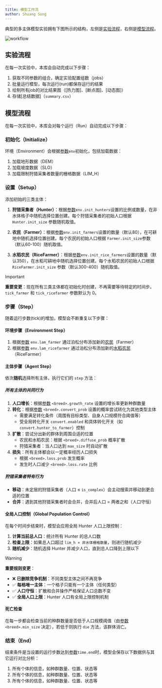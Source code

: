 ```yaml
---
title: 模型工作流
author: Shuang Song
---
```


典型的多主体模型实验拥有下图所示的结构，左侧是[实验流程]，右侧是[模型流程]。

![workflow](https://songshgeo-picgo-1302043007.cos.ap-beijing.myqcloud.com/uPic/workflow.png)

## 实验流程

在每一次实验中，本库会自动完成以下步骤：

1. 获取不同参数的组合，确定实验配置组数（jobs）
2. 批量运行模型，每次运行(run)都保存运行的结果
3. 绘制所有job的对比结果图（[热力图]、[断点图]、[动态图]）
4. 存储[总结数据]（`summary.csv`）

## 模型流程

在每一次实验中，本库会对每个运行（Run）自动完成以下步骤：

### 初始化（Initialize）

环境（Environment）会根据[参数]`env`初始化，包括加载数据：

1. 加载地形数据（DEM）
2. 加载坡度数据（SLO）
3. 加载限制狩猎采集者数量的栅格数据（LIM_H）

### 设置（Setup）

添加初始的三类主体：

1. **狩猎采集者（Hunter）**：根据[参数]`env.init_hunters`设置的比例或数量，在非水体格子中随机选择位置创建。每个狩猎采集者的初始人口根据 `Hunter.init_size` 参数随机取值。

2. **农民（Farmer）**：根据[参数]`env.init_farmers`设置的数量（默认80），在可耕地中随机选择位置创建。每个农民的初始人口根据 `Farmer.init_size`参数（默认60-100）随机取值。

3. **水稻农民（RiceFarmer）**：根据[参数]`env.init_rice_farmers`设置的数量（默认350），在水稻可耕地中随机选择位置创建。每个水稻农民的初始人口根据 `RiceFarmer.init_size` 参数（默认300-400）随机取值。

> [!important]
> **重要变更**：现在所有三类主体都在初始化时创建，不再需要等待特定的时间步。`tick_farmer` 和 `tick_ricefarmer` 参数默认为 0。

### 步骤（Step）

随着运行步数(tick)的增加，模型会不断重复以下步骤：

#### 环境步骤（Environment Step）

1. 根据[参数] `env.lam_farmer` 通过泊松分布添加新的[农民]（Farmer）
2. 根据[参数] `env.lam_ricefarmer` 通过泊松分布添加新的[水稻农民]（RiceFarmer）

#### 主体步骤（Agent Step）

依次**随机**选择所有主体，执行它们的 `step` 方法：

##### 所有主体的共同行为

1. **人口增长**：根据[参数] `<breed>.growth_rate` 设置的增长率更新种群数量
2. **转化**：根据[参数] `<breed>.convert_prob` 设置的概率尝试转化为其他类型主体
   - 需要满足转化条件（周围有目标类型、自身人口规模符合阈值等）
   - 受全局转化开关 `convert.enabled` 和具体转化开关（如 `convert.hunter_to_farmer`）控制
3. **扩散**：尝试分出新的群体到周围合适的位置
   - 农民和水稻农民：根据 `<breed>.diffuse_prob` 概率扩散
   - 狩猎采集者：当人口达到 `max_size` 时自动扩散
4. **损失**：所有主体都会以一定概率经历人口损失
   - 根据 `<breed>.loss.prob` 发生概率
   - 发生时人口减少 `<breed>.loss.rate` 比例

##### 狩猎采集者特有行为

- **移动**：未定居的狩猎采集者（人口 ≤ `is_complex`）会主动搜索并移动到更合适的位置
- **合并**：遇到其他狩猎采集者时会合并，合并后人口 = 两者之和（人口守恒）

#### 全局人口控制（Global Population Control）

在每个时间步结束时，模型会应用全局 Hunter 人口上限控制：

1. **计算当前总人口**：统计所有 Hunter 的总人口数
2. **检查上限**：如果总人口超过 `lim_h × 非水体栅格数量`，则进行随机减少
3. **随机减少**：随机选择 Hunter 并减少人口，直到总人口降到上限以下

> [!warning]
> **重要规则变更**：
> - ❌ **已删除竞争机制**：不同类型主体之间不再竞争
> - ✅ **每格唯一主体**：一个格子只能有一个主体（任何类型）
> - ✅ **人口守恒**：扩散和合并操作严格保证人口总数不变
> - ✅ **全局人口上限**：Hunter 人口有全局上限控制机制

#### 死亡检查

在每一步都会检查当前的种群数量是否低于人口规模阈值（由[参数] `<breed>.min_size` 决定），若低于则执行 `die` 方法，该群体消亡。

### 结束（End）

结束条件是当设置的运行步数达到[参数]`time.end`时，模型会保存以下数据供与其它运行对比分析：

1. 所有个体的信息，如种群数量、位置、状态等
2. 所有个体的信息，如种群数量、位置、状态等
3. 所有个体的信息，如种群数量、位置、状态等

<!-- Links -->
[实验流程]: #实验流程
[模型流程]: #模型流程
[参数]: ./config.md
[狩猎采集者]: ../api/hunter.md
[农民]: ../api/farmer.md#农民
[水稻农民]: ../api/farmer.md#水稻农民
